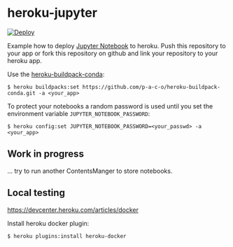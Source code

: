 # heroku-jupyter

[![Deploy](https://www.herokucdn.com/deploy/button.svg)](https://heroku.com/deploy)

Example how to deploy [Jupyter Notebook](https://jupyter.org/) to heroku. 
Push this repository to your app or fork this repository on github and link your 
repository to your heroku app.

Use the [heroku-buildpack-conda](https://github.com/p-a-c-o/heroku-buildpack-conda):
```
$ heroku buildpacks:set https://github.com/p-a-c-o/heroku-buildpack-conda.git -a <your_app>
```

To protect your notebooks a random password is used until you set the environment variable `JUPYTER_NOTEBOOK_PASSWORD`:
```
$ heroku config:set JUPYTER_NOTEBOOK_PASSWORD=<your_passwd> -a <your_app>
```

## Work in progress

... try to run another ContentsManger to store notebooks. 


## Local testing

https://devcenter.heroku.com/articles/docker

Install heroku docker plugin:
```
$ heroku plugins:install heroku-docker
```

